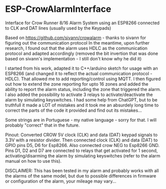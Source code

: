 # ESP-CrowAlarmInterface
Interface for Crow Runner 8/16 Alarm System using an ESP8266 connected to CLK and DAT lines (usually used by the Keypads)

Based on https://github.com/sivann/crowalarm - thanks to sivann for figuring out the communication protocol
In the meantime, upon further research, I found out that the alarm uses HDLC as the communication protocol and adapted accordingly (removed the bit invertion that was done based on sivann's implementation - I still don't know why he did it)

I started from his work, adapted it to C++/arduino sketch for usage with an ESP8266 (and changed it to reflect the actual communication protocol - HDLC).
That allowed me to add reporting/control using MQTT.
I then figured out how to extend the zone reporting for upto 16 zones and added the ability to report the alarm status, including the zone that triggered the alarm.
I also added the possibility to activate 3 relays to activate/deactivate the alarm by simulating keyswitches.
I had some help from ChatGPT, but to be truthfull it made a LOT of mistakes and it took me an absurdely long time to correct the parts of the code it provided and find out its mistakes...

Some strings are in Portuguese - my native language - sorry for that. I will probably "correct" that in the future.

Pinout: Converted CROW 5V clock (CLK) and data (DAT) keypad signals to 3.3V with a resistor divider. 
Then connected clock (CLK) and data (DAT) to GPIO pins D5, D6 for Esp8266.
Also connected crow NEG to Esp8266 GND.
Pins D1, D2 and D7 are connected to relays that get activated for 1 second, activating/disarming the alarm by simulating keyswitches (refer to the alarm manual on how to use this).

DISCLAIMER: This has been tested in my alarm and probably works with all the alarms of the same model, but due to possible differences in firmware or configuration of the alarm, your mileage may vary...
